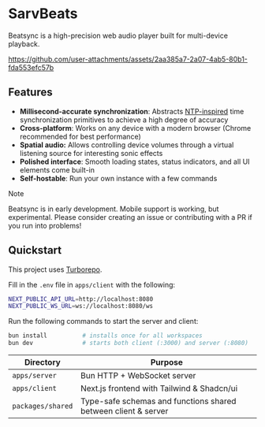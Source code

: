 # SarvBeats

Beatsync is a high-precision web audio player built for multi-device playback. 

https://github.com/user-attachments/assets/2aa385a7-2a07-4ab5-80b1-fda553efc57b

## Features

- **Millisecond-accurate synchronization**: Abstracts [NTP-inspired](https://en.wikipedia.org/wiki/Network_Time_Protocol) time synchronization primitives to achieve a high degree of accuracy
- **Cross-platform**: Works on any device with a modern browser (Chrome recommended for best performance)
- **Spatial audio:** Allows controlling device volumes through a virtual listening source for interesting sonic effects
- **Polished interface**: Smooth loading states, status indicators, and all UI elements come built-in
- **Self-hostable**: Run your own instance with a few commands


> [!NOTE]
> Beatsync is in early development. Mobile support is working, but experimental. Please consider creating an issue or contributing with a PR if you run into problems!

## Quickstart

This project uses [Turborepo](https://turbo.build/repo).

Fill in the `.env` file in `apps/client` with the following:

```sh
NEXT_PUBLIC_API_URL=http://localhost:8080
NEXT_PUBLIC_WS_URL=ws://localhost:8080/ws
```

Run the following commands to start the server and client:

```sh
bun install          # installs once for all workspaces
bun dev              # starts both client (:3000) and server (:8080)
```

| Directory         | Purpose                                                        |
| ----------------- | -------------------------------------------------------------- |
| `apps/server`     | Bun HTTP + WebSocket server                                    |
| `apps/client`     | Next.js frontend with Tailwind & Shadcn/ui                     |
| `packages/shared` | Type-safe schemas and functions shared between client & server |
